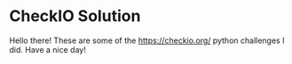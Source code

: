 # CheckIO Solution

Hello there! These are some of the https://checkio.org/ python challenges I did. Have a nice day! 
